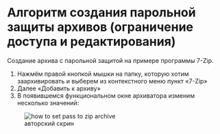 # Алгоритм создания парольной защиты архивов (ограничение доступа и редактирования)

Создание архива с парольной защитой на примере программы 7-Zip.

1. Нажмём правой кнопкой мышки на папку, которую хотим заархивировать и выберем из контекстного меню пункт «7-Zip»
1. Далее «Добавить к архиву»
1. В появившемся функциональном окне архиватора изменим несколько значений:

<div class='text-center'>
   <figure class='figure'>
      <img class='figure-img img-fluid rounded' src='/src/img/set_pass_to_zip.png' alt='how to set pass to zip archive'>
      <figcaption class='figure-caption'>авторский скрин</figcaption>
   </figure>
</div>